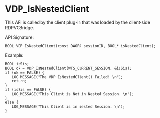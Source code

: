 # VDP_IsNestedClient

This API is called by the client plug-in that was loaded by the client-side RDPVCBridge.

API Signature:
```
BOOL VDP_IsNestedClient(const DWORD sessionID, BOOL* isNestedClient);
```

Example:
```
BOOL isSis;
BOOL ok = VDP_IsNestedClient(WTS_CURRENT_SESSION, &isSis); 
if (ok == FALSE) {
   LOG_MESSAGE("The VDP_IsNestedClient() Failed! \n");
   return;
}
if (isSis == FALSE) {
   LOG_MESSAGE("This Client is Not in Nested Session. \n");
} 
else {
   LOG_MESSAGE("This Client is in Nested Session. \n");
}
```
